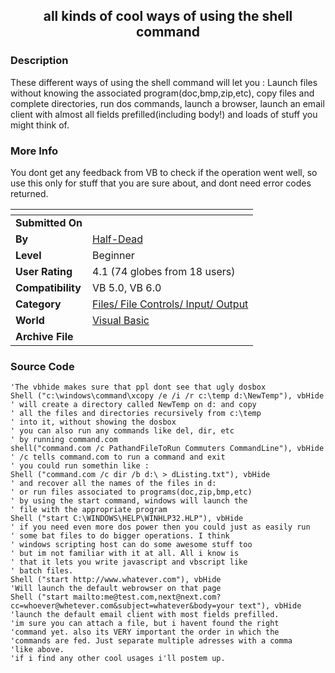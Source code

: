 ﻿<div align="center">

## all kinds of cool ways of using the shell command


</div>

### Description

These different ways of using the shell command will let you : Launch files without knowing the associated program(doc,bmp,zip,etc), copy files and complete directories, run dos commands, launch a browser, launch an email client with almost all fields prefilled(including body!) and loads of stuff you might think of.
 
### More Info
 
You dont get any feedback from VB to check if the operation went well, so use this only for stuff that you are sure about, and dont need error codes returned.


<span>             |<span>
---                |---
**Submitted On**   |
**By**             |[Half\-Dead](https://github.com/Planet-Source-Code/PSCIndex/blob/master/ByAuthor/half-dead.md)
**Level**          |Beginner
**User Rating**    |4.1 (74 globes from 18 users)
**Compatibility**  |VB 5\.0, VB 6\.0
**Category**       |[Files/ File Controls/ Input/ Output](https://github.com/Planet-Source-Code/PSCIndex/blob/master/ByCategory/files-file-controls-input-output__1-3.md)
**World**          |[Visual Basic](https://github.com/Planet-Source-Code/PSCIndex/blob/master/ByWorld/visual-basic.md)
**Archive File**   |[](https://github.com/Planet-Source-Code/half-dead-all-kinds-of-cool-ways-of-using-the-shell-command__1-4878/archive/master.zip)





### Source Code

```
'The vbhide makes sure that ppl dont see that ugly dosbox
Shell ("c:\windows\command\xcopy /e /i /r c:\temp d:\NewTemp"), vbHide
' will create a directory called NewTemp on d: and copy
' all the files and directories recursively from c:\temp
' into it, without showing the dosbox
' you can also run any commands like del, dir, etc
' by running command.com
shell("command.com /c PathandFileToRun Commuters CommandLine"), vbHide
' /c tells command.com to run a command and exit
' you could run somethin like :
Shell ("command.com /c dir /b d:\ > dListing.txt"), vbHide
' and recover all the names of the files in d:
' or run files associated to programs(doc,zip,bmp,etc)
' by using the start command, windows will launch the
' file with the appropriate program
Shell ("start C:\WINDOWS\HELP\WINHLP32.HLP"), vbHide
' if you need even more dos power then you could just as easily run
' some bat files to do bigger operations. I think
' windows scripting host can do some awesome stuff too
' but im not familiar with it at all. All i know is
' that it lets you write javascript and vbscript like
' batch files.
Shell ("start http://www.whatever.com"), vbHide
'Will launch the default webrowser on that page
Shell ("start mailto:me@test.com,next@next.com?cc=whoever@whetever.com&subject=whatever&body=your text"), vbHide
'launch the default email client with most fields prefilled.
'im sure you can attach a file, but i havent found the right
'command yet. also its VERY important the order in which the
'commands are fed. Just separate multiple adresses with a comma
'like above.
'if i find any other cool usages i'll postem up.
```

